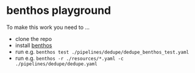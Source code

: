 # benthos playground

To make this work you need to ...

* clone the repo
* install [benthos][]
* run e.g. `benthos test ./pipelines/dedupe/dedupe_benthos_test.yaml`
* run e.g. `benthos -r ./resources/*.yaml -c ./pipelines/dedupe/dedupe.yaml`

[benthos]: https://benthos.dev

